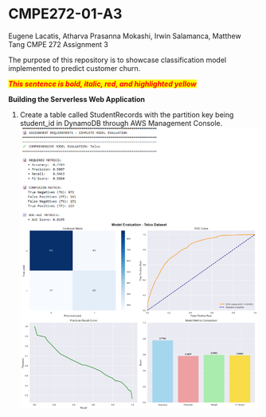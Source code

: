 # CMPE272-01-A3
Eugene Lacatis, Atharva Prasanna Mokashi, Irwin Salamanca, Matthew Tang
CMPE 272 Assignment 3

The purpose of this repository is to showcase classification model implemented to predict customer churn.

<mark><span style="color:red">***This sentence is bold, italic, red, and highlighted yellow***</span></mark>


**Building the Serverless Web Application**
1. Create a table called StudentRecords with the partition key being student_id in DynamoDB through AWS Management Console.
   ![Alt text](Screenshots/Telco1.png)


